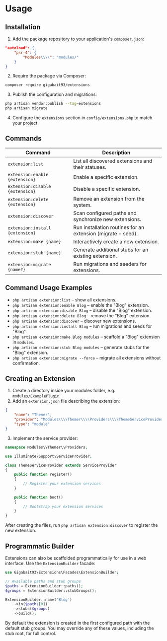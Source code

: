 # Usage

## Installation

1. Add the package repository to your application's `composer.json`:

```json
"autoload": {
    "psr-4": {
        "Modules\\\\": "modules/"
    }
}
```

2. Require the package via Composer:

```bash
composer require gigabait93/extensions
```

3. Publish the configuration and migrations:

```bash
php artisan vendor:publish --tag=extensions
php artisan migrate
```

4. Configure the `extensions` section in `config/extensions.php` to match your project.

## Commands

| Command | Description |
|---------|-------------|
| `extension:list` | List all discovered extensions and their statuses. |
| `extension:enable {extension}` | Enable a specific extension. |
| `extension:disable {extension}` | Disable a specific extension. |
| `extension:delete {extension}` | Remove an extension from the system. |
| `extension:discover` | Scan configured paths and synchronize new extensions. |
| `extension:install {extension}` | Run installation routines for an extension (migrate + seed). |
| `extension:make {name}` | Interactively create a new extension. |
| `extension:stub {name}` | Generate additional stubs for an existing extension. |
| `extension:migrate {name?}` | Run migrations and seeders for extensions. |

## Command Usage Examples

- `php artisan extension:list` – show all extensions.
- `php artisan extension:enable Blog` – enable the "Blog" extension.
- `php artisan extension:disable Blog` – disable the "Blog" extension.
- `php artisan extension:delete Blog` – remove the "Blog" extension.
- `php artisan extension:discover` – discover new extensions.
- `php artisan extension:install Blog` – run migrations and seeds for "Blog".
- `php artisan extension:make Blog modules` – scaffold a "Blog" extension in `modules`.
- `php artisan extension:stub Blog modules` – generate stubs for the "Blog" extension.
- `php artisan extension:migrate --force` – migrate all extensions without confirmation.

## Creating an Extension

1. Create a directory inside your modules folder, e.g. `modules/ExamplePlugin`.
2. Add an `extension.json` file describing the extension:

```json
{
    "name": "Themer",
    "provider": "Modules\\\\Themer\\\\Providers\\\\ThemeServiceProvider",
    "type": "module"
}
```

3. Implement the service provider:

```php
namespace Modules\\Themer\\Providers;

use Illuminate\Support\ServiceProvider;

class ThemeServiceProvider extends ServiceProvider
{
    public function register()
    {
        // Register your extension services
    }

    public function boot()
    {
        // Bootstrap your extension services
    }
}
```

After creating the files, run `php artisan extension:discover` to register the new extension.

## Programmatic Builder

Extensions can also be scaffolded programmatically for use in a web interface.
Use the `ExtensionBuilder` facade:

```php
use Gigabait93\Extensions\Facades\ExtensionBuilder;

// Available paths and stub groups
$paths = ExtensionBuilder::paths();
$groups = ExtensionBuilder::stubGroups();

ExtensionBuilder::name('Blog')
    ->in($paths[0])
    ->stubs($groups)
    ->build();
```

By default the extension is created in the first configured path with the
default stub groups. You may override any of these values, including the stub
root, for full control.
